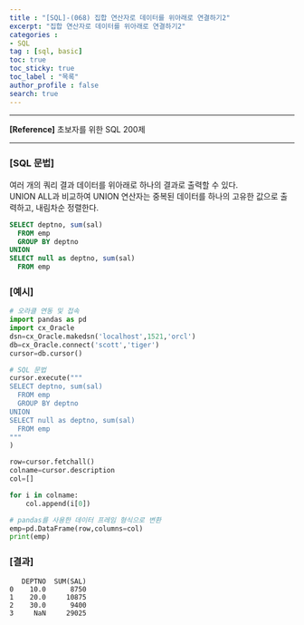 ```yaml
---
title : "[SQL]-(068) 집합 연산자로 데이터를 위아래로 연결하기2"
excerpt: "집합 연산자로 데이터를 위아래로 연결하기2"
categories :
- SQL
tag : [sql, basic]
toc: true
toc_sticky: true
toc_label : "목록"
author_profile : false
search: true
---
```


---
**[Reference]** 초보자를 위한 SQL 200제

---

### [SQL 문법]
여러 개의 쿼리 결과 데이터를 위아래로 하나의 결과로 출력할 수 있다.  
UNION ALL과 비교하여 UNION 연산자는 중복된 데이터를 하나의 고유한 값으로 출력하고, 내림차순 정렬한다.
```sql
SELECT deptno, sum(sal)
  FROM emp
  GROUP BY deptno
UNION
SELECT null as deptno, sum(sal)
  FROM emp
```
### [예시]
```python
# 오라클 연동 및 접속
import pandas as pd
import cx_Oracle
dsn=cx_Oracle.makedsn('localhost',1521,'orcl')
db=cx_Oracle.connect('scott','tiger')
cursor=db.cursor()

# SQL 문법
cursor.execute("""
SELECT deptno, sum(sal)
  FROM emp
  GROUP BY deptno
UNION
SELECT null as deptno, sum(sal)
  FROM emp
"""
)

row=cursor.fetchall()
colname=cursor.description
col=[]

for i in colname:
    col.append(i[0])

# pandas를 사용한 데이터 프레임 형식으로 변환
emp=pd.DataFrame(row,columns=col)
print(emp)
```
### [결과]

       DEPTNO  SUM(SAL)
    0    10.0      8750
    1    20.0     10875
    2    30.0      9400
    3     NaN     29025
    
